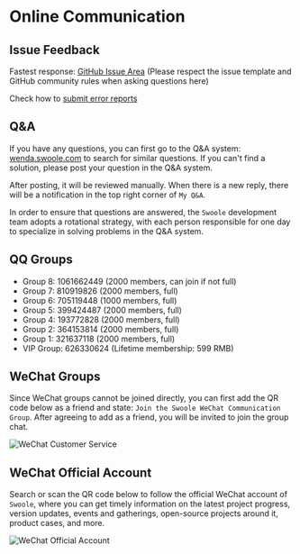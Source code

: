# Online Communication

## Issue Feedback

Fastest response: [GitHub Issue Area](https://github.com/swoole/swoole-src/issues/) (Please respect the issue template and GitHub community rules when asking questions here)

Check how to [submit error reports](//wiki.swoole.com/#/other/issue)

## Q&A

If you have any questions, you can first go to the Q&A system: [wenda.swoole.com](//wenda.swoole.com) to search for similar questions. If you can't find a solution, please post your question in the Q&A system.

After posting, it will be reviewed manually. When there is a new reply, there will be a notification in the top right corner of `My Q&A`.

In order to ensure that questions are answered, the `Swoole` development team adopts a rotational strategy, with each person responsible for one day to specialize in solving problems in the Q&A system.

## QQ Groups

* Group 8: 1061662449 (2000 members, can join if not full)
* Group 7: 810919826 (2000 members, full)
* Group 6: 705119448 (1000 members, full)
* Group 5: 399424487 (2000 members, full)
* Group 4: 193772828 (2000 members, full)
* Group 2: 364153814 (2000 members, full)
* Group 1: 321637118 (2000 members, full)
* VIP Group: 626330624 (Lifetime membership: 599 RMB)

## WeChat Groups

Since WeChat groups cannot be joined directly, you can first add the QR code below as a friend and state: `Join the Swoole WeChat Communication Group`. After agreeing to add as a friend, you will be invited to join the group chat.

![WeChat Customer Service](../_images/wechat/kefu.png ':size=200')

## WeChat Official Account

Search or scan the QR code below to follow the official WeChat account of `Swoole`, where you can get timely information on the latest project progress, version updates, events and gatherings, open-source projects around it, product cases, and more.

![WeChat Official Account](../_images/wechat/mp.png ':size=600x200')
